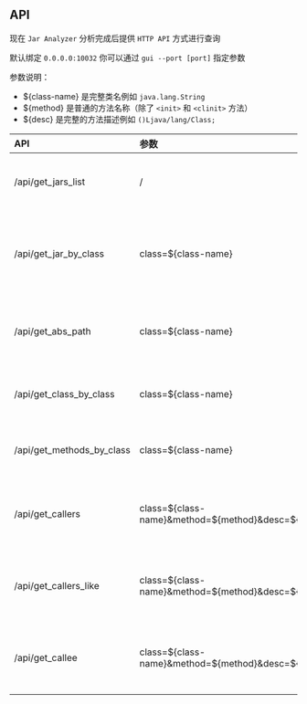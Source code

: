 ## API

现在 `Jar Analyzer` 分析完成后提供 `HTTP API` 方式进行查询

默认绑定 `0.0.0.0:10032` 你可以通过 `gui --port [port]` 指定参数

参数说明：

- ${class-name} 是完整类名例如 `java.lang.String`
- ${method} 是普通的方法名称（除了 `<init>` 和 `<clinit>` 方法）
- ${desc} 是完整的方法描述例如 `()Ljava/lang/Class;`

| API                       | 参数                                                | 功能                   |
|:--------------------------|:--------------------------------------------------|:---------------------|
| /api/get_jars_list        | /                                                 | 查询所有输入的 JAR 文件       |
| /api/get_jar_by_class     | class=${class-name}                               | 根据输入的完整类名查询归属 JAR 文件 |
| /api/get_abs_path         | class=${class-name}                               | 得到 CLASS 文件的本地绝对路径   |
| /api/get_class_by_class   | class=${class-name}                               | 得到 CLASS 的详细信息       |
| /api/get_methods_by_class | class=${class-name}                               | 查询 CLASS 中的所有方法      |
| /api/get_callers          | class=${class-name}&method=${method}&desc=${desc} | 根据方法信息找到所有调用者        |
| /api/get_callers_like     | class=${class-name}&method=${method}&desc=${desc} | 根据方法信息模糊找到所有调用者      |
| /api/get_callee           | class=${class-name}&method=${method}&desc=${desc} | 根据方法信息找到所有被调用者       |